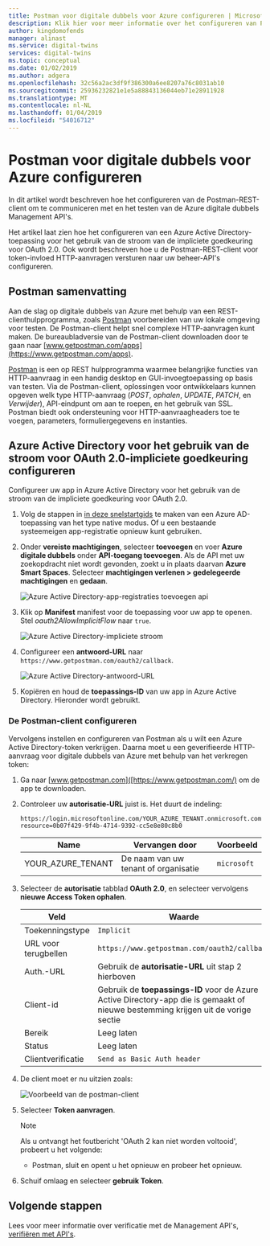 ```yaml
---
title: Postman voor digitale dubbels voor Azure configureren | Microsoft Docs
description: Klik hier voor meer informatie over het configureren van Postman voor digitale dubbels van Azure.
author: kingdomofends
manager: alinast
ms.service: digital-twins
services: digital-twins
ms.topic: conceptual
ms.date: 01/02/2019
ms.author: adgera
ms.openlocfilehash: 32c56a2ac3df9f386300a6ee8207a76c8031ab10
ms.sourcegitcommit: 25936232821e1e5a88843136044eb71e28911928
ms.translationtype: MT
ms.contentlocale: nl-NL
ms.lasthandoff: 01/04/2019
ms.locfileid: "54016712"
---
```

# <a name="how-to-configure-postman-for-azure-digital-twins"></a>Postman voor digitale dubbels voor Azure configureren

In dit artikel wordt beschreven hoe het configureren van de Postman-REST-client om te communiceren met en het testen van de Azure digitale dubbels Management API's.

Het artikel laat zien hoe het configureren van een Azure Active Directory-toepassing voor het gebruik van de stroom van de impliciete goedkeuring voor OAuth 2.0. Ook wordt beschreven hoe u de Postman-REST-client voor token-invloed HTTP-aanvragen versturen naar uw beheer-API's configureren.

## <a name="postman-summary"></a>Postman samenvatting

Aan de slag op digitale dubbels van Azure met behulp van een REST-clienthulpprogramma, zoals [Postman](https://www.getpostman.com/) voorbereiden van uw lokale omgeving voor testen. De Postman-client helpt snel complexe HTTP-aanvragen kunt maken. De bureaubladversie van de Postman-client downloaden door te gaan naar [www.getpostman.com/apps](https://www.getpostman.com/apps).

[Postman](https://www.getpostman.com/) is een op REST hulpprogramma waarmee belangrijke functies van HTTP-aanvraag in een handig desktop en GUI-invoegtoepassing op basis van testen. Via de Postman-client, oplossingen voor ontwikkelaars kunnen opgeven welk type HTTP-aanvraag (*POST*, *ophalen*, *UPDATE*, *PATCH*, en  *Verwijder*), API-eindpunt om aan te roepen, en het gebruik van SSL. Postman biedt ook ondersteuning voor HTTP-aanvraagheaders toe te voegen, parameters, formuliergegevens en instanties.

## <a name="configure-azure-active-directory-to-use-the-oauth-20-implicit-grant-flow"></a>Azure Active Directory voor het gebruik van de stroom voor OAuth 2.0-impliciete goedkeuring configureren

Configureer uw app in Azure Active Directory voor het gebruik van de stroom van de impliciete goedkeuring voor OAuth 2.0.

1. Volg de stappen in [in deze snelstartgids](https://docs.microsoft.com/azure/active-directory/develop/quickstart-v1-integrate-apps-with-azure-ad) te maken van een Azure AD-toepassing van het type native modus. Of u een bestaande systeemeigen app-registratie opnieuw kunt gebruiken.

1. Onder **vereiste machtigingen**, selecteer **toevoegen** en voer **Azure digitale dubbels** onder **API-toegang toevoegen**. Als de API met uw zoekopdracht niet wordt gevonden, zoekt u in plaats daarvan **Azure Smart Spaces**. Selecteer **machtigingen verlenen > gedelegeerde machtigingen** en **gedaan**.

    ![Azure Active Directory-app-registraties toevoegen api](../../includes/media/digital-twins-permissions/aad-app-req-permissions.png)

1. Klik op **Manifest** manifest voor de toepassing voor uw app te openen. Stel *oauth2AllowImplicitFlow* naar `true`.

      ![Azure Active Directory-impliciete stroom][1]

1. Configureer een **antwoord-URL** naar `https://www.getpostman.com/oauth2/callback`.

      ![Azure Active Directory-antwoord-URL][2]

1. Kopiëren en houd de **toepassings-ID** van uw app in Azure Active Directory. Hieronder wordt gebruikt.

### <a name="configure-the-postman-client"></a>De Postman-client configureren

Vervolgens instellen en configureren van Postman als u wilt een Azure Active Directory-token verkrijgen. Daarna moet u een geverifieerde HTTP-aanvraag voor digitale dubbels van Azure met behulp van het verkregen token:

1. Ga naar [www.getpostman.com]([https://www.getpostman.com/) om de app te downloaden.
1. Controleer uw **autorisatie-URL** juist is. Het duurt de indeling:

    ```plaintext
    https://login.microsoftonline.com/YOUR_AZURE_TENANT.onmicrosoft.com/oauth2/authorize?resource=0b07f429-9f4b-4714-9392-cc5e8e80c8b0
    ```

    | Name  | Vervangen door | Voorbeeld |
    |---------|---------|---------|
    | YOUR_AZURE_TENANT | De naam van uw tenant of organisatie | `microsoft` |

1. Selecteer de **autorisatie** tabblad **OAuth 2.0**, en selecteer vervolgens **nieuwe Access Token ophalen**.

    | Veld  | Waarde |
    |---------|---------|
    | Toekenningstype | `Implicit` |
    | URL voor terugbellen | `https://www.getpostman.com/oauth2/callback` |
    | Auth.-URL | Gebruik de **autorisatie-URL** uit stap 2 hierboven |
    | Client-id | Gebruik de **toepassings-ID** voor de Azure Active Directory-app die is gemaakt of nieuwe bestemming krijgen uit de vorige sectie |
    | Bereik | Leeg laten |
    | Status | Leeg laten |
    | Clientverificatie | `Send as Basic Auth header` |

1. De client moet er nu uitzien zoals:

   ![Voorbeeld van de postman-client][3]

1. Selecteer **Token aanvragen**.

    >[!NOTE]
    >Als u ontvangt het foutbericht 'OAuth 2 kan niet worden voltooid', probeert u het volgende:
    > * Postman, sluit en opent u het opnieuw en probeer het opnieuw.
  
1. Schuif omlaag en selecteer **gebruik Token**.

## <a name="next-steps"></a>Volgende stappen

Lees voor meer informatie over verificatie met de Management API's, [verifiëren met API's](./security-authenticating-apis.md).

<!-- Images -->
[1]: media/how-to-configure-postman/implicit-flow.png
[2]: media/how-to-configure-postman/reply-url.png
[3]: media/how-to-configure-postman/postman-oauth-token.png
